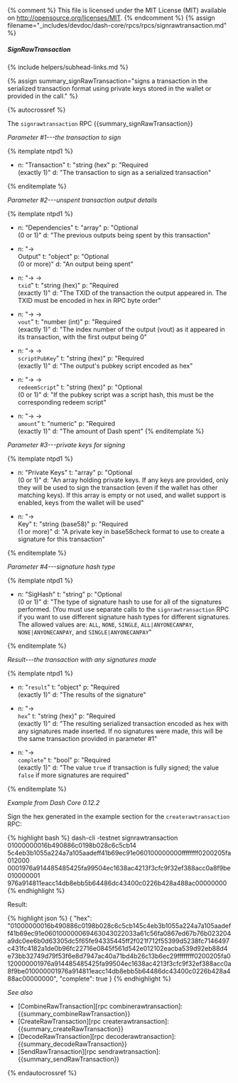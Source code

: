 {% comment %}
This file is licensed under the MIT License (MIT) available on
http://opensource.org/licenses/MIT.
{% endcomment %}
{% assign filename="_includes/devdoc/dash-core/rpcs/rpcs/signrawtransaction.md" %}

<!--__-->

##### SignRawTransaction
{% include helpers/subhead-links.md %}

{% assign summary_signRawTransaction="signs a transaction in the serialized transaction format using private keys stored in the wallet or provided in the call." %}

{% autocrossref %}

The `signrawtransaction` RPC {{summary_signRawTransaction}}

*Parameter #1---the transaction to sign*

{% itemplate ntpd1 %}
- n: "Transaction"
  t: "string (hex"
  p: "Required<br>(exactly 1)"
  d: "The transaction to sign as a serialized transaction"

{% enditemplate %}

*Parameter #2---unspent transaction output details*

{% itemplate ntpd1 %}
- n: "Dependencies"
  t: "array"
  p: "Optional<br>(0 or 1)"
  d: "The previous outputs being spent by this transaction"

- n: "→<br>Output"
  t: "object"
  p: "Optional<br>(0 or more)"
  d: "An output being spent"

- n: "→ →<br>`txid`"
  t: "string (hex)"
  p: "Required<br>(exactly 1)"
  d: "The TXID of the transaction the output appeared in.  The TXID must be encoded in hex in RPC byte order"

- n: "→ →<br>`vout`"
  t: "number (int)"
  p: "Required<br>(exactly 1)"
  d: "The index number of the output (vout) as it appeared in its transaction, with the first output being 0"

- n: "→ →<br>`scriptPubKey`"
  t: "string (hex)"
  p: "Required<br>(exactly 1)"
  d: "The output's pubkey script encoded as hex"

- n: "→ →<br>`redeemScript`"
  t: "string (hex)"
  p: "Optional<br>(0 or 1)"
  d: "If the pubkey script was a script hash, this must be the corresponding redeem script"

- n: "→ →<br>`amount`"
  t: "numeric"
  p: "Required<br>(exactly 1)"
  d: "The amount of Dash spent"
{% enditemplate %}

*Parameter #3---private keys for signing*

{% itemplate ntpd1 %}
- n: "Private Keys"
  t: "array"
  p: "Optional<br>(0 or 1)"
  d: "An array holding private keys.  If any keys are provided, only they will be used to sign the transaction (even if the wallet has other matching keys).  If this array is empty or not used, and wallet support is enabled, keys from the wallet will be used"

- n: "→<br>Key"
  t: "string (base58)"
  p: "Required<br>(1 or more)"
  d: "A private key in base58check format to use to create a signature for this transaction"

{% enditemplate %}

*Parameter #4---signature hash type*

{% itemplate ntpd1 %}
- n: "SigHash"
  t: "string"
  p: "Optional<br>(0 or 1)"
  d: "The type of signature hash to use for all of the signatures performed.  (You must use separate calls to the `signrawtransaction` RPC if you want to use different signature hash types for different signatures.  The allowed values are: `ALL`, `NONE`, `SINGLE`, `ALL|ANYONECANPAY`, `NONE|ANYONECANPAY`, and `SINGLE|ANYONECANPAY`"

{% enditemplate %}

*Result---the transaction with any signatures made*

{% itemplate ntpd1 %}
- n: "`result`"
  t: "object"
  p: "Required<br>(exactly 1)"
  d: "The results of the signature"

- n: "→<br>`hex`"
  t: "string (hex)"
  p: "Required<br>(exactly 1)"
  d: "The resulting serialized transaction encoded as hex with any signatures made inserted.  If no signatures were made, this will be the same transaction provided in parameter #1"

- n: "→<br>`complete`"
  t: "bool"
  p: "Required<br>(exactly 1)"
  d: "The value `true` if transaction is fully signed; the value `false` if more signatures are required"

{% enditemplate %}

*Example from Dash Core 0.12.2*

Sign the hex generated in the example section for the `createrawtransaction`
RPC:

{% highlight bash %}
dash-cli -testnet signrawtransaction 01000000016b490886c0198b028c6c5cb14\
5c4eb3b1055a224a7a105aadeff41b69ec91e060100000000ffffffff0200205fa012000\
0001976a914485485425fa99504ec1638ac4213f3cfc9f32ef388acc0a8f9be010000001\
976a914811eacc14db8ebb5b64486dc43400c0226b428a488ac00000000
{% endhighlight %}

Result:

{% highlight json %}
{
  "hex": "01000000016b490886c0198b028c6c5cb145c4eb3b1055a224a7a105aadeff41b69ec91e060100000069463043022033a61c56fa0867ed67b76b023204a9dc0ee6b0d63305dc5f65fe94335445ff2f021f712f55399d5238fc7146497c431fc4182a1de0b96fc22716e0845f561d542e012102eacba539d92eb88d4e73bb32749d79f53f6e8d7947ac40a71bd4b26c13b6ec29ffffffff0200205fa0120000001976a914485485425fa99504ec1638ac4213f3cfc9f32ef388acc0a8f9be010000001976a914811eacc14db8ebb5b64486dc43400c0226b428a488ac00000000",
  "complete": true
}
{% endhighlight %}

*See also*

* [CombineRawTransaction][rpc combinerawtransaction]: {{summary_combineRawTransaction}}
* [CreateRawTransaction][rpc createrawtransaction]: {{summary_createRawTransaction}}
* [DecodeRawTransaction][rpc decoderawtransaction]: {{summary_decodeRawTransaction}}
* [SendRawTransaction][rpc sendrawtransaction]: {{summary_sendRawTransaction}}

{% endautocrossref %}

